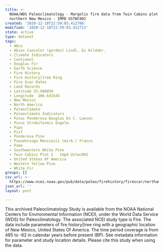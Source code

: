 ```yaml
---
title: >-
  NOAA/WDS Paleoclimatology - Margolis fire data from Twin Cabins plot 2,
  northern New Mexico - IMPD USTWC002
created: '2020-12-18T22:59:03.412706'
modified: '2020-12-18T22:59:03.412713'
state: active
type: dataset
tags:
  - Abco
  - Abies Concolor (gordon) Lindl. Ex Hildebr.
  - Climate Indicators
  - Continent
  - Douglas Fir
  - Earth Science
  - Fire History
  - Fire History|tree Ring
  - Fire Scar Dates
  - Land Records
  - Latitude 35.986859
  - Longitude  106.641545
  - New Mexico
  - North America
  - Paleoclimate
  - Paleoclimate Indicators
  - Pinus Ponderosa Douglas Ex C. Lawson
  - Pinus Strobiformis Engelm.
  - Pipo
  - Pisf
  - Ponderosa Pine
  - Pseudotsuga Menziesii (mirb.) Franco
  - Psme
  - Southwestern White Pine
  - Twin Cabins Plot 2   Impd Ustwc002
  - United States Of America
  - Western Yellow Pine
  - White Fir
groups: []
csv_url: >-
  https://www.ncei.noaa.gov/pub/data/paleo/firehistory/firescar/northamerica/supplemental/ustwc002-twc2.fs_tree_meta.csv
json_url: ''
layout: post

---
```

This archived Paleoclimatology Study is available from the NOAA National Centers for Environmental Information (NCEI), under the World Data Service (WDS) for Paleoclimatology. The associated NCEI study type is Fire. The data include parameters of fire history|tree ring with a geographic location of New Mexico, United States Of America. The time period coverage is from 485 to -62 in calendar years before present (BP). See metadata information for parameter and study location details. Please cite this study when using the data.
